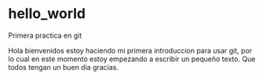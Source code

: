 # hello_world
Primera  practica en  git

Hola  bienvenidos  estoy haciendo  mi primera introduccion
para  usar  git, por lo cual en este  momento estoy 
empezando a  escribir un pequeño texto.
Que todos  tengan un buen dia  gracias.
